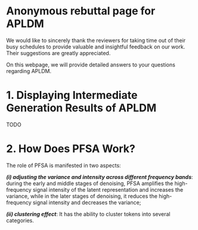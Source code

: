 # Anonymous rebuttal page for APLDM
We would like to sincerely thank the reviewers for taking time out of their busy schedules to provide valuable and insightful feedback on our work. Their suggestions are greatly appreciated.

On this webpage, we will provide detailed answers to your questions regarding APLDM.

# 1. Displaying Intermediate Generation Results of APLDM
TODO

# 2. How Does PFSA Work?
The role of PFSA is manifested in two aspects:

***(i) adjusting the variance and intensity across different frequency bands***: during the early and middle stages of denoising, PFSA amplifies the high-frequency signal intensity of the latent representation and increases the variance, while in the later stages of denoising, it reduces the high-frequency signal intensity and decreases the variance;

***(ii) clustering effect***: It has the ability to cluster tokens into several categories.




